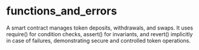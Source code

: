 # functions_and_errors
A  smart contract manages token deposits, withdrawals, and swaps. It uses require() for condition checks, assert() for invariants, and revert() implicitly in case of failures, demonstrating secure and controlled token operations.
